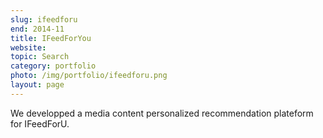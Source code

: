 ```yaml
---
slug: ifeedforu
end: 2014-11
title: IFeedForYou
website: 
topic: Search
category: portfolio
photo: /img/portfolio/ifeedforu.png
layout: page
---
```

We developped a media content personalized recommendation plateform for IFeedForU.

